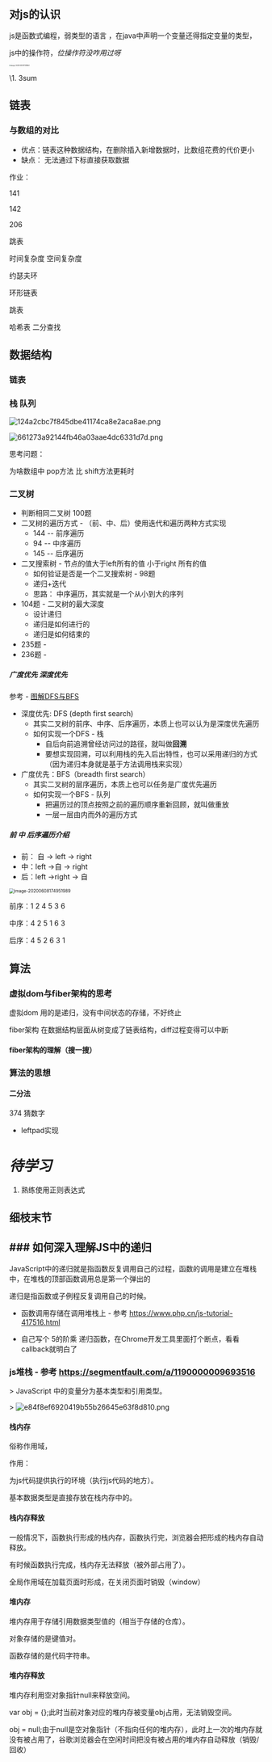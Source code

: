 ## 对js的认识

js是函数式编程，弱类型的语言 ，在java中声明一个变量还得指定变量的类型，

js中的操作符，*位操作符没咋用过呀*

<img src="/Users/mpy/Library/Application Support/typora-user-images/image-20200325101138964.png" alt="image-20200325101138964" style="zoom:20%;" />

\1. 3sum

## 链表

### 与数组的对比

- 优点：链表这种数据结构，在删除插入新增数据时，比数组花费的代价更小
- 缺点： 无法通过下标直接获取数据

作业：

141

142

206

跳表

时间复杂度 空间复杂度

约瑟夫环

环形链表

跳表

哈希表 二分查找

##  数据结构

### 链表

### 栈 队列

![124a2cbc7f845dbe41174ca8e2aca8ae.png](evernotecid://E34CC73B-9F39-4A8E-87BD-01970B037860/appyinxiangcom/18794174/ENResource/p2184)

![661273a92144fb46a03aae4dc6331d7d.png](evernotecid://E34CC73B-9F39-4A8E-87BD-01970B037860/appyinxiangcom/18794174/ENResource/p2185)

思考问题：

为啥数组中 pop方法 比 shift方法更耗时

### 二叉树

- 判断相同二叉树  100题
- 二叉树的遍历方式 - （前、中、后）使用迭代和遍历两种方式实现
  - 144 -- 前序遍历
  - 94 -- 中序遍历
  - 145 -- 后序遍历
- 二叉搜索树 - 节点的值大于left所有的值 小于right 所有的值
  - 如何验证是否是一个二叉搜索树 - 98题
  - 递归+迭代
  - 思路： 中序遍历，其实就是一个从小到大的序列
- 104题 - 二叉树的最大深度
  - 设计递归
  - 递归是如何进行的
  - 递归是如何结束的
- 235题 - 
- 236题 - 

##### 广度优先 深度优先

参考 - [图解DFS与BFS](https://juejin.im/post/5c9a468c51882531f12dcd7c)

- 深度优先: DFS (depth first search)
  - 其实二叉树的前序、中序、后序遍历，本质上也可以认为是深度优先遍历
  - 如何实现一个DFS - 栈
    - 自后向前追溯曾经访问过的路径，就叫做**回溯**
    - 要想实现回溯，可以利用栈的先入后出特性，也可以采用递归的方式（因为递归本身就是基于方法调用栈来实现）
- 广度优先：BFS（breadth first search）
  - 其实二叉树的层序遍历，本质上也可以任务是广度优先遍历
  - 如何实现一个BFS - 队列
    - 把遍历过的顶点按照之前的遍历顺序重新回顾，就叫做重放
    - 一层一层由内而外的遍历方式



##### 前 中 后序遍历介绍

- 前： 自 -> left -> right
- 中：left ->自 -> right
- 后：left ->right -> 自

<img src="/Users/mpy/Library/Application Support/typora-user-images/image-20200608174951989.png" alt="image-20200608174951989" style="zoom:60%;" />

前序：1 2 4 5 3 6

中序：4 2 5 1 6 3

后序：4 5 2 6 3 1

## 算法

### 虚拟dom与fiber架构的思考

虚拟dom 用的是递归，没有中间状态的存储，不好终止

fiber架构 在数据结构层面从树变成了链表结构，diff过程变得可以中断

#### fiber架构的理解（搜一搜）

### 算法的思想

#### 二分法

374 猜数字

- leftpad实现

# *待学习*

1. 熟练使用正则表达式

## 细枝末节

## ### 如何深入理解JS中的递归

JavaScript中的递归就是指函数反复调用自己的过程，函数的调用是建立在堆栈中，在堆栈的顶部函数调用总是第一个弹出的

递归是指函数或子例程反复调用自己的时候。

- 函数调用存储在调用堆栈上 - 参考 https://www.php.cn/js-tutorial-417516.html

- 自己写个 5的阶乘 递归函数，在Chrome开发工具里面打个断点，看看callback就明白了

### js堆栈 - 参考 https://segmentfault.com/a/1190000009693516

\> JavaScript 中的变量分为基本类型和引用类型。

\> ![e84f8ef6920419b55b26645e63f8d810.png](evernotecid://E34CC73B-9F39-4A8E-87BD-01970B037860/appyinxiangcom/18794174/ENResource/p2183)

#### 栈内存

俗称作用域，

作用：

为js代码提供执行的环境（执行js代码的地方）。

基本数据类型是直接存放在栈内存中的。

#### 栈内存释放

一般情况下，函数执行形成的栈内存，函数执行完，浏览器会把形成的栈内存自动释放。

有时候函数执行完成，栈内存无法释放（被外部占用了）。

全局作用域在加载页面时形成，在关闭页面时销毁（window）

#### 堆内存

堆内存用于存储引用数据类型值的（相当于存储的仓库）。

对象存储的是键值对。

函数存储的是代码字符串。

#### 堆内存释放

堆内存利用空对象指针null来释放空间。

var obj = {};此时当前对象对应的堆内存被变量obj占用，无法销毁空间。

obj = null;由于null是空对象指针（不指向任何的堆内存），此时上一次的堆内存就没有被占用了，谷歌浏览器会在空闲时间把没有被占用的堆内存自动释放（销毁/回收）